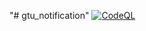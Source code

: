 "# gtu_notification" 
[![CodeQL](https://github.com/Rjchauhan18/gtu_notification/actions/workflows/github-code-scanning/codeql/badge.svg)](https://github.com/Rjchauhan18/gtu_notification/actions/workflows/github-code-scanning/codeql)
